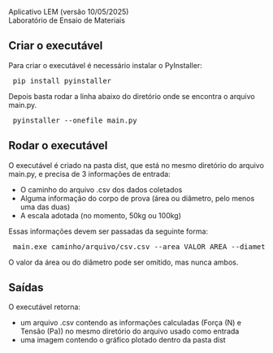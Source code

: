 Aplicativo LEM (versão 10/05/2025)  
Laboratório de Ensaio de Materiais

## Criar o executável
Para criar o executável é necessário instalar o PyInstaller:

<pre> pip install pyinstaller </pre>

Depois basta rodar a linha abaixo do diretório onde se encontra o arquivo main.py.
<pre> pyinstaller --onefile main.py </pre>

## Rodar o executável
O executável é criado na pasta dist, que está no mesmo diretório do arquivo main.py, e precisa de 3 informações de entrada:
- O caminho do arquivo .csv dos dados coletados
- Alguma informação do corpo de prova (área ou diâmetro, pelo menos uma das duas)
- A escala adotada (no momento, 50kg ou 100kg)

Essas informações devem ser passadas da seguinte forma:
<pre> main.exe caminho/arquivo/csv.csv --area VALOR_AREA --diametro VALOR_DIAMETRO --escala VALOR_ESCALA</pre>
O valor da área ou do diâmetro pode ser omitido, mas nunca ambos.

## Saídas
O executável retorna:
- um arquivo .csv contendo as informações calculadas (Força (N) e Tensão (Pa)) no mesmo diretório do arquivo usado como entrada
- uma imagem contendo o gráfico plotado dentro da pasta dist
